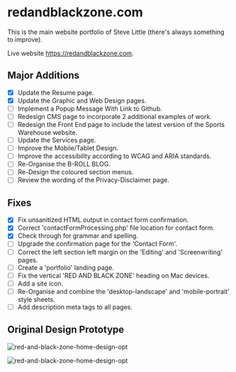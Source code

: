 # redandblackzone.com

This is the main website portfolio of Steve Little (there's always something to improve).

Live website https://redandblackzone.com.

## Major Additions

- [x] Update the Resume page.
- [x] Update the Graphic and Web Design pages.
- [ ] Implement a Popup Message With Link to Github.
- [ ] Redesign CMS page to incorporate 2 additional examples of work.
- [ ] Redesign the Front End page to include the latest version of the Sports Warehouse website.
- [ ] Update the Services page.
- [ ] Improve the Mobile/Tablet Design.
- [ ] Improve the accessibility according to WCAG and ARIA standards.
- [ ] Re-Organise the B-ROLL BLOG.
- [ ] Re-Design the coloured section menus.
- [ ] Review the wording of the Privacy-Disclaimer page.

## Fixes

- [x] Fix unsanitized HTML output in contact form confirmation.
- [x] Correct 'contactFormProcessing.php' file location for contact form.
- [x] Check through for grammar and spelling.
- [ ] Upgrade the confirmation page for the 'Contact Form'.
- [ ] Correct the left section left margin on the 'Editing' and 'Screenwriting' pages.
- [ ] Create a 'portfolio' landing page.
- [ ] Fix the vertical 'RED AND BLACK ZONE' heading on Mac devices.
- [ ] Add a site icon.
- [ ] Re-Organise and combine the 'desktop-landscape' and 'mobile-portrait' style sheets.
- [ ] Add description meta tags to all pages.

## Original Design Prototype

![red-and-black-zone-home-design-opt](https://redandblackzone.com/images/red-and-black-zone-home-design.png)

![red-and-black-zone-home-design-opt](https://redandblackzone.com/images/red-and-black-zone-contacts-design.png)
